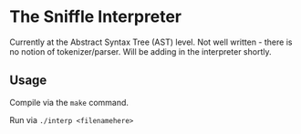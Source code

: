 # The Sniffle Interpreter

Currently at the Abstract Syntax Tree (AST) level. Not well written - there is no notion of tokenizer/parser. Will be adding in the interpreter shortly.

## Usage

Compile via the ```make``` command.

Run via ```./interp <filenamehere>```

